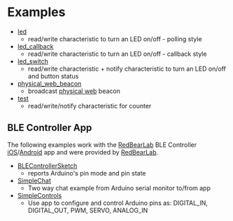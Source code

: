 # Examples

* [led](led)
  * read/write characteristic to turn an LED on/off - polling style
* [led_callback](led_callback)
  * read/write characteristic to turn an LED on/off - callback style
* [led_switch](led_switch)
  * read/write characteristic + notify characteristic to turn an LED on/off and button status
* [physical_web_beacon](physical_web_beacon)
  * broadcast [physical web](http://physical-web.org) beacon
* [test](test)
  * read/write/notify characteristic for counter

## BLE Controller App

The following examples work with the [RedBearLab](http://redbearlab.com) BLE Controller [iOS](https://itunes.apple.com/us/app/ble-controller/id855062200?mt=8)/[Android](https://play.google.com/store/apps/details?id=com.redbear.redbearbleclient&hl=en) app and were provided by [RedBearLab](http://redbearlab.com).

  * [BLEControllerSketch](BLEControllerSketch)
    * reports Arduino's pin mode and pin state
  * [SimpleChat](SimpleChat)
    * Two way chat example from Arduino serial monitor to/from app
  * [SimpleControls](SimpleControls)
    * Use app to configure and control Arduino pins as: DIGITAL_IN, DIGITAL_OUT, PWM, SERVO, ANALOG_IN
